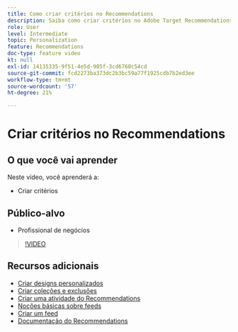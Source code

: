 ```yaml
---
title: Como criar critérios no Recommendations
description: Saiba como criar critérios no Adobe Target Recommendations
role: User
level: Intermediate
topic: Personalization
feature: Recommendations
doc-type: feature video
kt: null
exl-id: 14135335-9f51-4e5d-905f-3cd6760c54cd
source-git-commit: fcd2273ba373dc2b3bc59a77f1925cdb7b2ed3ee
workflow-type: tm+mt
source-wordcount: '57'
ht-degree: 21%

---
```


# Criar critérios no Recommendations

## O que você vai aprender

Neste vídeo, você aprenderá a:

* Criar critérios

## Público-alvo

* Profissional de negócios

>[!VIDEO](https://video.tv.adobe.com/v/27694?quality=12)

## Recursos adicionais

* [Criar designs personalizados](create-custom-designs.md)
* [Criar coleções e exclusões](create-collections-and-exclusions.md)
* [Criar uma atividade do Recommendations](create-a-recommendations-activity.md)
* [Noções básicas sobre feeds](understanding-feeds.md)
* [Criar um feed](create-a-feed.md)
* [Documentação do Recommendations](https://experienceleague.adobe.com/docs/target/using/recommendations/recommendations.html?lang=pt-BR)
